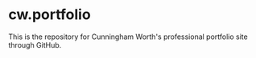 # cw.portfolio

This is the repository for Cunningham Worth's professional portfolio site through GitHub.
